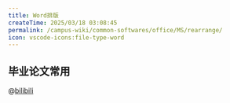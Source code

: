 ```yaml
---
title: Word排版
createTime: 2025/03/18 03:08:45
permalink: /campus-wiki/common-softwares/office/MS/rearrange/
icon: vscode-icons:file-type-word
---
```



## 毕业论文常用 

@[bilibili](BV1YQ4y1M73G)